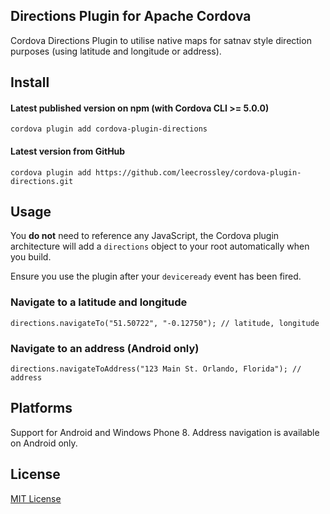 ## Directions Plugin for Apache Cordova

Cordova Directions Plugin to utilise native maps for satnav style direction purposes (using latitude and longitude or address).

## Install

#### Latest published version on npm (with Cordova CLI >= 5.0.0)

```
cordova plugin add cordova-plugin-directions
```

#### Latest version from GitHub

```
cordova plugin add https://github.com/leecrossley/cordova-plugin-directions.git
```

## Usage

You **do not** need to reference any JavaScript, the Cordova plugin architecture will add a `directions` object to your root automatically when you build.

Ensure you use the plugin after your `deviceready` event has been fired.

### Navigate to a latitude and longitude

```
directions.navigateTo("51.50722", "-0.12750"); // latitude, longitude
```

### Navigate to an address (Android only)

```
directions.navigateToAddress("123 Main St. Orlando, Florida"); // address
```

## Platforms

Support for Android and Windows Phone 8. Address navigation is available on Android only.

## License

[MIT License](http://ilee.mit-license.org)
